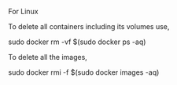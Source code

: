 For Linux

To delete all containers including its volumes use,

sudo docker rm -vf $(sudo docker ps -aq)

To delete all the images,

sudo docker rmi -f $(sudo docker images -aq)
